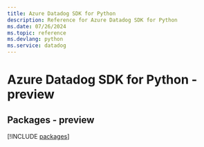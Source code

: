 ```yaml
---
title: Azure Datadog SDK for Python
description: Reference for Azure Datadog SDK for Python
ms.date: 07/26/2024
ms.topic: reference
ms.devlang: python
ms.service: datadog
---
```

# Azure Datadog SDK for Python - preview
## Packages - preview
[!INCLUDE [packages](datadog-index.md)]